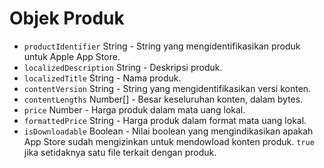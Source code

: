 # Objek Produk

* `productIdentifier` String - String yang mengidentifikasikan produk untuk Apple App Store.
* `localizedDescription` String - Deskripsi produk.
* `localizedTitle` String - Nama produk.
* `contentVersion` String - String yang mengidentifikasikan versi konten.
* `contentLengths` Number[] - Besar keseluruhan konten, dalam bytes.
* `price` Number - Harga produk dalam mata uang lokal.
* `formattedPrice` String - Harga produk dalam format mata uang lokal.
* `isDownloadable` Boolean - Nilai boolean yang mengindikasikan apakah App Store sudah mengizinkan untuk mendowload konten produk. `true` jika setidaknya satu file terkait dengan produk.